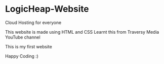 # LogicHeap-Website
Cloud Hosting for everyone 
 


This website is made using HTML and CSS
Learnt this from Traversy Media YouTube channel 

This is my first website 


Happy Coding :)
